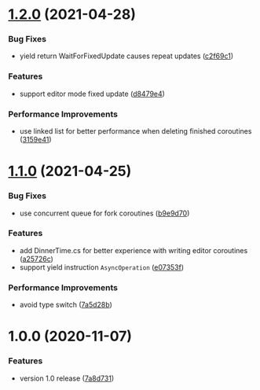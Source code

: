# [1.2.0](https://github.com/SUSTech-CANStudio/DinnerCoroutine/compare/v1.1.0...v1.2.0) (2021-04-28)


### Bug Fixes

* yield return WaitForFixedUpdate causes repeat updates ([c2f69c1](https://github.com/SUSTech-CANStudio/DinnerCoroutine/commit/c2f69c1fcc1300cd7fc79dc7368a87eacc329188))


### Features

* support editor mode fixed update ([d8479e4](https://github.com/SUSTech-CANStudio/DinnerCoroutine/commit/d8479e479e9358c0dc549360c405f70e9546f6fc))


### Performance Improvements

* use linked list for better performance when deleting finished coroutines ([3159e41](https://github.com/SUSTech-CANStudio/DinnerCoroutine/commit/3159e41181d8c90daf0f519386d2f1a7ea19d95a))

# [1.1.0](https://github.com/SUSTech-CANStudio/DinnerCoroutine/compare/v1.0.0...v1.1.0) (2021-04-25)


### Bug Fixes

* use concurrent queue for fork coroutines ([b9e9d70](https://github.com/SUSTech-CANStudio/DinnerCoroutine/commit/b9e9d708294c00360845238c16c8a52dcbe2a46f))


### Features

* add DinnerTime.cs for better experience with writing editor coroutines ([a25726c](https://github.com/SUSTech-CANStudio/DinnerCoroutine/commit/a25726cd782e6738a34620db366ffde83a7571be))
* support yield instruction `AsyncOperation` ([e07353f](https://github.com/SUSTech-CANStudio/DinnerCoroutine/commit/e07353f87f67a829a02846b4dd780c09c7c9894a))


### Performance Improvements

* avoid type switch ([7a5d28b](https://github.com/SUSTech-CANStudio/DinnerCoroutine/commit/7a5d28b3d88603078deb935bef568c88df44a5e3))

# 1.0.0 (2020-11-07)


### Features

* version 1.0 release ([7a8d731](https://github.com/SUSTech-CANStudio/DinnerCoroutine/commit/7a8d731bca2f7127b14709c927be386cff432419))
